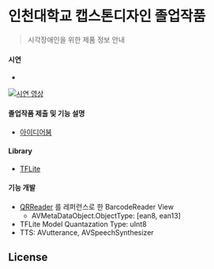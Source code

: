 # 인천대학교 캡스톤디자인 졸업작품<br>
> 시각장애인을 위한 제품 정보 안내<br>

#### 시연
- 
[![시연 영상](http://img.youtube.com/vi/n_91SqxkM08/0.jpg)](https://youtu.be/n_91SqxkM08) 

#### 졸업작품 제출 및 기능 설명
- [아이디어붐](http://www.ideaboom.net/page/project_detail.php?seq=2128)

#### Library
- [TFLite](https://www.tensorflow.org/lite?hl=ko)

#### 기능 개발
- [QRReader](https://github.com/s1gnature/INU_Corona_QRReader) 를 레퍼런스로 한 BarcodeReader View 
  - AVMetaDataObject.ObjectType: [ean8, ean13]
- TFLite Model Quantazation Type: uInt8
- TTS: AVutterance, AVSpeechSynthesizer

License
----

